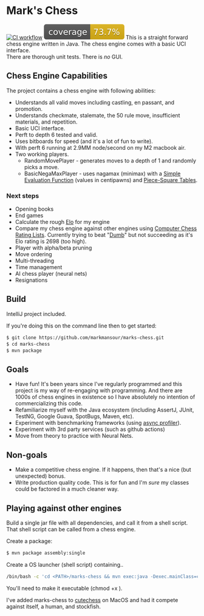 # Mark's Chess
[![CI workflow](https://github.com/markmansour/marks-chess/actions/workflows/maven.yml/badge.svg)](https://github.com/markmansour/marks-chess/actions/workflows/maven.yml)
[![Coverage](.github/badges/jacoco.svg)](https://github.com/markmansour/marks-chess/actions/workflows/build.yml)
This is a straight forward chess engine written in Java.  The chess engine comes with a basic UCI interface.  
There are thorough unit tests.  There is *no* GUI.

## Chess Engine Capabilities
The project contains a chess engine with following abilities:
* Understands all valid moves including castling, en passant, and promotion.
* Understands checkmate, stalemate, the 50 rule move, insufficient materials, and repetition.
* Basic UCI interface.
* Perft to depth 6 tested and valid.
* Uses bitboards for speed (and it's a lot of fun to write).
* With perft 6 running at 2.9MM node/second on my M2 macbook air.
* Two working players.  
  * RandomMovePlayer - generates moves to a depth of 1 and randomly picks a move.
  * BasicNegaMaxPlayer - uses nagamax (minimax) with a [Simple Evaluation Function](https://www.chessprogramming.org/Simplified_Evaluation_Function) 
    (values in centipawns) and [Piece-Square Tables](https://www.chessprogramming.org/Simplified_Evaluation_Function#Piece-Square_Tables).


### Next steps
* Opening books
* End games
* Calculate the rough [Elo](https://en.wikipedia.org/wiki/Elo_rating_system) for my engine
* Compare my chess engine against other engines using [Computer Chess Rating Lists](http://computerchess.org.uk/ccrl/).  Currently trying to beat "[Dumb](https://github.com/abulmo/Dumb/tree/master)" but not succeeding as it's Elo rating is 2698 (too high).
* Player with alpha/beta pruning
* Move ordering
* Multi-threading
* Time management
* AI chess player (neural nets)
* Resignations

## Build
IntelliJ project included.  

If you're doing this on the command line then to get started:

```bash
$ git clone https://github.com/markmansour/marks-chess.git
$ cd marks-chess
$ mvn package
```

## Goals
* Have fun!  It's been years since I've regularly programmed and this project is my way of re-engaging with programming.  And there are 1000s of chess engines in existence so I have absolutely no intention of commercializing this code.
* Refamiliarize myself with the Java ecosystem (including AssertJ, JUnit, TestNG, Google Guava, SpotBugs, Maven, etc).
* Experiment with benchmarking frameworks (using [async profiler](https://github.com/async-profiler/async-profiler)).
* Experiment with 3rd party services (such as github actions)
* Move from theory to practice with Neural Nets.

## Non-goals
* Make a competitive chess engine.  If it happens, then that's a nice (but unexpected) bonus.
* Write production quality code.  This is for fun and I'm *sure* my classes could be factored in a much cleaner way.

## Playing against other engines
Build a single jar file with all dependencies, and call it from a shell script.  That
shell script can be called from a chess engine.

Create a package:
```bash
$ mvn package assembly:single
```

Create a OS launcher (shell script) containing..
```bash
/bin/bash -c 'cd <PATH>/marks-chess && mvn exec:java -Dexec.mainClass=com.stateofflux.chess.App'
```
You'll need to make it executable (chmod +x <shell script>).

I've added marks-chess to [cutechess](https://github.com/cutechess/cutechess) on MacOS and had it compete against itself, a human, and stockfish.


